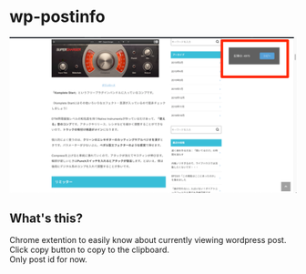 # wp-postinfo

![Alt text](screenshot.png?raw=true "Title")

## What's this?

Chrome extention to easily know about currently viewing wordpress post.  
Click copy button to copy to the clipboard.  
Only post id for now.
